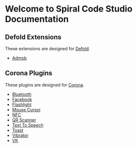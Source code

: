 # Welcome to Spiral Code Studio Documentation

## Defold Extensions

These extensions are designed for [Defold](https://defold.com).

* [Admob](/extension/admob)

## Corona Plugins

These plugins are designed for [Corona](https://coronalabs.com).

* [Bluetooth](/plugin/bluetooth)
* [Facebook](/plugin/facebook/)
* [Flashlight](/plugin/flashlight)
* [Mouse Cursor](/plugin/mousecursor)
* [NFC](/plugin/nfc)
* [QR Scanner](/plugin/qrscanner)
* [Text To Speech](/plugin/texttospeech)
* [Toast](/plugin/toast)
* [Vibrator](/plugin/vibrator)
* [VK](/plugin/vk/)
